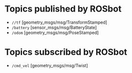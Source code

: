 # Topics published by ROSbot

- `//tf` [geometry_msgs/msg/TransformStamped]
- `/battery` [sensor_msgs/msg/BatteryState]
- `/odom` [geometry_msgs/msg/PoseStamped]

# Topics subscribed by ROSbot

- `/cmd_vel` [geometry_msgs/msg/Twist]
